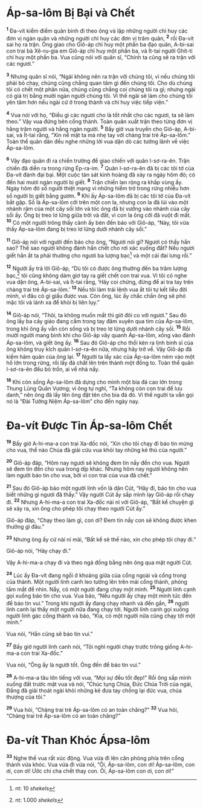 # Áp-sa-lôm Bị Bại và Chết

<sup><b>1</b></sup> Ða-vít kiểm điểm quân binh đi theo ông và lập những người chỉ huy các đơn vị ngàn quân và những người chỉ huy các đơn vị trăm quân, <sup><b>2</b></sup> rồi Ða-vít sai họ ra trận. Ông giao cho Giô-áp chỉ huy một phần ba đạo quân, A-bi-sai con trai bà Xê-ru-gia em Giô-áp chỉ huy một phần ba, và Ít-tai người Ghít-ti chỉ huy một phần ba. Vua cũng nói với quân sĩ, “Chính ta cũng sẽ ra trận với các ngươi.”

<sup><b>3</b></sup> Nhưng quân sĩ nói, “Ngài không nên ra trận với chúng tôi, vì nếu chúng tôi phải bỏ chạy, chúng cũng chẳng quan tâm gì đến chúng tôi. Cho dù chúng tôi có chết một phân nửa, chúng cũng chẳng coi chúng tôi ra gì; nhưng ngài có giá trị bằng mười ngàn người chúng tôi. Vì thế ngài sẽ làm cho chúng tôi yên tâm hơn nếu ngài cứ ở trong thành và chỉ huy việc tiếp viện.”

<sup><b>4</b></sup> Vua nói với họ, “Ðiều gì các ngươi cho là tốt nhất cho các ngươi, ta sẽ làm theo.” Vậy vua đứng bên cổng thành. Toàn quân xuất trận theo từng đơn vị hằng trăm người và hằng ngàn người. <sup><b>5</b></sup> Bấy giờ vua truyền cho Giô-áp, A-bi-sai, và Ít-tai rằng, “Xin nể mặt ta mà nhẹ tay với chàng trai trẻ Áp-sa-lôm.” Toàn thể quân dân đều nghe những lời vua dặn dò các tướng lãnh về việc Áp-sa-lôm.

<sup><b>6</b></sup> Vậy đạo quân đi ra chiến trường để giao chiến với quân I-sơ-ra-ên. Trận chiến đã diễn ra trong rừng Ép-ra-im. <sup><b>7</b></sup> Quân I-sơ-ra-ên đã bị các tôi tớ của Ða-vít đánh đại bại. Một cuộc tàn sát kinh hoàng đã xảy ra ngày hôm đó; có đến hai mươi ngàn người bị giết. <sup><b>8</b></sup> Trận chiến lan rộng ra khắp vùng ấy. Ngày hôm đó số người thiệt mạng vì những hiểm trở trong rừng nhiều hơn số người bị giết bằng gươm. <sup><b>9</b></sup> Khi ấy Áp-sa-lôm đã bị các tôi tớ của Ða-vít bắt gặp. Số là Áp-sa-lôm cỡi trên một con la, nhưng con la đã lủi vào một nhánh rậm của một cây sồi lớn và tóc ông đã bị vướng vào nhánh của cây sồi ấy. Ông bị treo lơ lửng giữa trời và đất, vì con la ông cỡi đã vuột đi mất. <sup><b>10</b></sup> Có một người trông thấy cảnh ấy bèn đến báo với Giô-áp, “Này, tôi vừa thấy Áp-sa-lôm đang bị treo lơ lửng dưới nhánh cây sồi.”

<sup><b>11</b></sup> Giô-áp nói với người đến báo cho ông, “Ngươi nói gì? Ngươi có thấy hắn sao? Thế sao ngươi không đánh hắn chết cho rơi xác xuống đất? Nếu ngươi giết hắn ắt ta phải thưởng cho ngươi ba lượng bạc[^1-1a4dd149-972a-4fb5-8980-a6572c7ac3e9] và một cái đai lưng rồi.”

<sup><b>12</b></sup> Người ấy trả lời Giô-áp, “Dù tôi có được ông thưởng đến ba trăm lượng bạc,[^2-1a4dd149-972a-4fb5-8980-a6572c7ac3e9] tôi cũng không dám giơ tay ra giết chết con trai vua. Vì tôi có nghe vua dặn ông, A-bi-sai, và Ít-tai rằng, ‘Hãy coi chừng, đừng để ai tra tay trên chàng trai trẻ Áp-sa-lôm.’ <sup><b>13</b></sup> Nếu tôi làm trái lệnh vua ắt tôi tự kết liễu đời mình, vì đâu có gì giấu được vua. Còn ông, lúc ấy chắc chắn ông sẽ phó mặc tôi và lánh xa để khỏi bị liên lụy.”

<sup><b>14</b></sup> Giô-áp nói, “Thôi, ta không muốn mất thì giờ đôi co với ngươi.” Sau đó ông lấy ba cây giáo đang cầm trong tay đâm xuyên qua tim của Áp-sa-lôm, trong khi ông ấy vẫn còn sống và bị treo lơ lửng dưới nhánh cây sồi. <sup><b>15</b></sup> Rồi mười người mang binh khí cho Giô-áp vây quanh Áp-sa-lôm, xông vào đánh Áp-sa-lôm, và giết ông ấy. <sup><b>16</b></sup> Sau đó Giô-áp cho thổi kèn ra lịnh binh sĩ của ông không truy kích quân I-sơ-ra-ên nữa, nhưng hãy trở về. Vậy Giô-áp đã kiềm hãm quân của ông lại. <sup><b>17</b></sup> Người ta lấy xác của Áp-sa-lôm ném vào một hố lớn trong rừng, rồi lấy đá chất lên trên thành một đống to. Toàn thể quân I-sơ-ra-ên đều bỏ trốn, ai về nhà nấy.

<sup><b>18</b></sup> Khi còn sống Áp-sa-lôm đã dựng cho mình một bia đá cao lớn trong Thung Lũng Quân Vương; vì ông tự nghĩ, “Ta không còn con trai để lưu danh,” nên ông đã lấy tên ông đặt tên cho bia đá đó. Vì thế người ta vẫn gọi nó là “Ðài Tưởng Niệm Áp-sa-lôm” cho đến ngày nay.

# Ða-vít Ðược Tin Áp-sa-lôm Chết

<sup><b>19</b></sup> Bấy giờ A-hi-ma-a con trai Xa-đốc nói, “Xin cho tôi chạy đi báo tin mừng cho vua, thể nào Chúa đã giải cứu vua khỏi tay những kẻ thù của người.”

<sup><b>20</b></sup> Giô-áp đáp, “Hôm nay ngươi sẽ không đem tin nầy đến cho vua. Ngươi sẽ đem tin đến cho vua trong dịp khác. Nhưng hôm nay ngươi không nên làm người báo tin cho vua, bởi vì con trai của vua đã chết.”

<sup><b>21</b></sup> Sau đó Giô-áp bảo một người lính vốn là dân Cút, “Hãy đi, báo tin cho vua biết những gì ngươi đã thấy.” Vậy người Cút ấy sấp mình lạy Giô-áp rồi chạy đi. <sup><b>22</b></sup> Nhưng A-hi-ma-a con trai Xa-đốc nài nỉ với Giô-áp, “Bất kể chuyện gì sẽ xảy ra, xin ông cho phép tôi chạy theo người Cút ấy.”

Giô-áp đáp, “Chạy theo làm gì, con ơi? Ðem tin nầy con sẽ không được khen thưởng gì đâu.”

<sup><b>23</b></sup> Nhưng ông ấy cứ nài nỉ mãi, “Bất kể sẽ thế nào, xin cho phép tôi chạy đi.”

Giô-áp nói, “Hãy chạy đi.”

Vậy A-hi-ma-a chạy đi và theo ngả đồng bằng nên ông qua mặt người Cút.

<sup><b>24</b></sup> Lúc ấy Ða-vít đang ngồi ở khoảng giữa của cổng ngoài và cổng trong của thành. Một người lính canh leo tường lên trên mái cổng thành, phóng tầm mắt để nhìn. Nầy, có một người đang chạy một mình. <sup><b>25</b></sup> Người lính canh gọi xuống báo tin cho vua. Vua bảo, “Nếu người ấy chạy một mình tức đến để báo tin vui.” Trong khi người ấy đang chạy nhanh và đến gần, <sup><b>26</b></sup> người lính canh lại thấy một người nữa đang chạy tới. Người lính canh gọi xuống người lính gác cổng thành và báo, “Kìa, có một người nữa cũng chạy tới một mình.”

Vua nói, “Hắn cũng sẽ báo tin vui.”

<sup><b>27</b></sup> Bấy giờ người lính canh nói, “Tôi nghĩ người chạy trước trông giống A-hi-ma-a con trai Xa-đốc.”

Vua nói, “Ông ấy là người tốt. Ông đến để báo tin vui.”

<sup><b>28</b></sup> A-hi-ma-a tâu lớn tiếng với vua, “Mọi sự đều tốt đẹp!” Rồi ông sấp mình xuống đất trước mặt vua và nói, “Chúc tụng Chúa, Ðức Chúa Trời của ngài, Ðấng đã giải thoát ngài khỏi những kẻ đưa tay chống lại đức vua, chúa thượng của tôi.”

<sup><b>29</b></sup> Vua hỏi, “Chàng trai trẻ Áp-sa-lôm có an toàn chăng?” <sup><b>32</b></sup> Vua hỏi, “Chàng trai trẻ Áp-sa-lôm có an toàn chăng?”

# Ða-vít Than Khóc Ápsa-lôm

<sup><b>33</b></sup> Nghe thế vua rất xúc động. Vua vừa đi lên căn phòng phía trên cổng thành vừa khóc. Vua vừa đi vừa nói, “Ôi, Áp-sa-lôm, con ơi! Áp-sa-lôm, con ơi, con ơi! Ước chi cha chết thay con. Ôi, Áp-sa-lôm con ơi, con ơi!”

[^1-1a4dd149-972a-4fb5-8980-a6572c7ac3e9]: nt: 10 _shekels_

[^2-1a4dd149-972a-4fb5-8980-a6572c7ac3e9]: nt: 1.000 _shekels_
